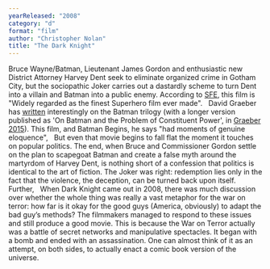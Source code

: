 ```yaml
---
yearReleased: "2008"
category: "d"
format: "film"
author: "Christopher Nolan"
title: "The Dark Knight"
---
```

Bruce Wayne/Batman, Lieutenant James Gordon and  enthusiastic new District Attorney Harvey Dent seek to eliminate  organized crime in Gotham City, but the sociopathic Joker carries out a  dastardly scheme to turn Dent into a villain and Batman into a public  enemy. According to <a href="http://www.sf-encyclopedia.com/entry/batman_film">SFE</a>, this  film is "Widely regarded as the finest Superhero film ever made".
 
David Graeber has <a href="http://thenewinquiry.com/essays/super-position/">written</a>  interestingly on the Batman trilogy (with a longer version  published as 'On Batman and the Problem of Constituent Power', in <a href="biblio.htm#Graeber 2015">Graeber 2015</a>). This film, and Batman  Begins, he says "had moments of genuine eloquence",
 
But even that movie begins to fall flat the moment  it touches on popular politics. The end, when Bruce and Commissioner  Gordon settle on the plan to scapegoat Batman and create a false myth  around the martyrdom of Harvey Dent, is nothing short of a confession  that politics is identical to the art of fiction. The Joker was right:  redemption lies only in the fact that the violence, the deception, can  be turned back upon itself.
Further,
 
When Dark Knight came out in 2008, there  was much discussion over whether the whole thing was really a vast  metaphor for the war on terror: how far is it okay for the good guys  (America, obviously) to adapt the bad guy’s methods? The filmmakers  managed to respond to these issues and still produce a good movie. This  is because the War on Terror actually was a battle of secret networks  and manipulative spectacles. It began with a bomb and ended with an  assassination. One can almost think of it as an attempt, on both sides,  to actually enact a comic book version of the universe.